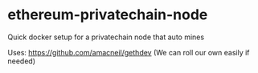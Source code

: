 # ethereum-privatechain-node
Quick docker setup for a privatechain node that auto mines

Uses: https://github.com/amacneil/gethdev (We can roll our own easily if needed)
